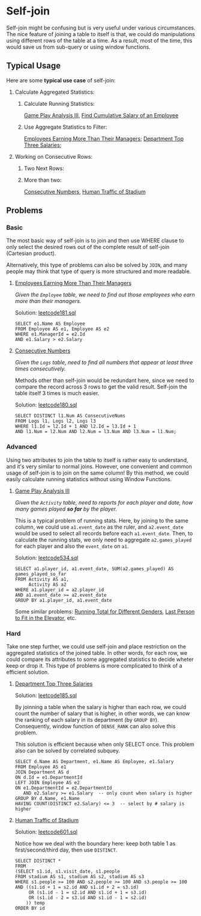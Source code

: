 # Self-join

Self-join might be confusing but is very useful under various circumstances. The nice feature of joining a table to itself is that, we could do manipulations using different rows of the table at a time. As a result, most of the time, this would save us from sub-query or using window functions.

## Typical Usage

Here are some **typical use case** of self-join: 

1. Calculate Aggregated Statistics:

   1. Calculate Running Statistics:

      [Game Play Analysis III](https://leetcode.com/problems/game-play-analysis-iii/), [Find Cumulative Salary of an Employee](https://leetcode.com/problems/find-cumulative-salary-of-an-employee/)

   2. Use Aggregate Statistics to Filter:

      [Employees Earning More Than Their Managers](https://leetcode.com/problems/employees-earning-more-than-their-managers/); [Department Top Three Salaries](https://leetcode.com/problems/department-top-three-salaries/); 

2. Working on Consecutive Rows:

   1. Two Next Rows:

   2. More than two: 

      [Consecutive Numbers](https://leetcode.com/problems/consecutive-numbers/), [Human Traffic of Stadium](https://leetcode.com/problems/human-traffic-of-stadium/)

## Problems
### Basic

The most basic way of self-join is to join and then use WHERE clause to only select the desired rows out of the complete result of self-join (Cartesian product). 

Alternatively, this type of problems can also be solved by `JOIN`, and many people may think that type of query is more structured and more readable. 

1. [Employees Earning More Than Their Managers](https://leetcode.com/problems/employees-earning-more-than-their-managers/)    

   *Given the `Employee` table, we need to find out those employees who earn more than their managers.*

   Solution: [leetcode181.sql](https://github.com/yangmexi/practice-sql/blob/master/LeetCode/self-join/leetcode181.sql)

   ```mysql
   SELECT e1.Name AS Employee
   FROM Employee AS e1, Employee AS e2
   WHERE e1.ManagerId = e2.Id
   AND e1.Salary > e2.Salary
   ```

2. [Consecutive Numbers](https://leetcode.com/problems/consecutive-numbers/)

   *Given the `Logs` table, need to find all numbers that appear at least three times consecutively.*

   Methods other than self-join would be redundant here, since we need to compare the record across 3 rows to get the valid result. Self-join the table itself 3 times is much easier.

   Solution: [leetcode180.sql](https://github.com/yangmexi/practice-sql/blob/master/LeetCode/self-join/leetcode180.sql)

   ```mysql
   SELECT DISTINCT l1.Num AS ConsecutiveNums
   FROM Logs l1, Logs l2, Logs l3 
   WHERE l1.Id = l2.Id + 1 AND l2.Id = l3.Id + 1 
   AND l1.Num = l2.Num AND l2.Num = l3.Num AND l3.Num = l1.Num;
   ```

### Advanced

Using two attributes to join the table to itself is rather easy to understand, and it's very similar to normal joins. However, one convenient and common usage of self-join is to join on the same column! By this method, we could easily calculate running statistics without using Window Functions. 

1. [Game Play Analysis III](https://leetcode.com/problems/game-play-analysis-iii/)

   *Given the `Activity` table, need to reports for each player and date, how many games played **so far** by the player.* 

   This is a typical problem of running stats. Here, by joining to the same column, we could use `a1.event_date` as the ruler, and `a2.event_date` would be used to select all records before each `a1.event_date`. Then, to calculate the running stats, we only need to aggregate  `a2.games_played` for each player and also the `event_date` on `a1`.

   Solution: [leetcode534.sql](https://github.com/yangmexi/practice-sql/blob/master/LeetCode/self-join/leetcode534.sql)

   ```mysql
   SELECT a1.player_id, a1.event_date, SUM(a2.games_played) AS games_played_so_far
   FROM Activity AS a1,
        Activity AS a2
   WHERE a1.player_id = a2.player_id
   AND a1.event_date >= a2.event_date
   GROUP BY a1.player_id, a1.event_date
   ```

   Some similar problems: [Running Total for Different Genders](https://leetcode.com/problems/running-total-for-different-genders/), [Last Person to Fit in the Elevator](https://leetcode.com/problems/last-person-to-fit-in-the-elevator/), etc.

### Hard

Take one step further, we could use self-join and place restriction on the aggregated statistics of the joined table. In other words, for each row, we could compare its attributes to some aggregated statistics to decide wheter keep or drop it. This type of problems is more complicated to think of a efficient solution. 

1. [Department Top Three Salaries](https://leetcode.com/problems/department-top-three-salaries/)

   Solution: [leetcode185.sql](https://github.com/yangmexi/practice-sql/blob/master/LeetCode/hard-problems/leetcode185.sql)

   By joinning a table when the salary is higher than each row, we could count the number of salary that is higher, in other words, we can know the ranking of each salary in its department (by `GROUP BY`). Consequently, window function of `DENSE_RANK` can also solve this problem.

   This solution is efficient because when only SELECT once. This problem also can be solved by correlated subquey.

   ```mysql
   SELECT d.Name AS Department, e1.Name AS Employee, e1.Salary
   FROM Employee AS e1
   JOIN Department AS d
   ON d.Id = e1.DepartmentId
   LEFT JOIN Employee AS e2
   ON e1.DepartmentId = e2.DepartmentId 
      AND e2.Salary >= e1.Salary  -- only count when salary is higher
   GROUP BY d.Name, e1.Name
   HAVING COUNT(DISTINCT e2.Salary) <= 3  -- select by # salary is higher
   ```

2. [Human Traffic of Stadium](https://leetcode.com/problems/human-traffic-of-stadium/)

   Solution: [leetcode601.sql](https://github.com/yangmexi/practice-sql/blob/master/LeetCode/hard-problems/leetcode601.sql)

   Notice how we deal with the boundary here: keep both table 1 as first/second/third day, then use `DISTINCT`.

   ```mysql
   SELECT DISTINCT *
   FROM
   (SELECT s1.id, s1.visit_date, s1.people
   FROM stadium AS s1, stadium AS s2, stadium AS s3
   WHERE s1.people >= 100 AND s2.people >= 100 AND s3.people >= 100
   AND ((s1.id + 1 = s2.id AND s1.id + 2 = s3.id)
        OR (s1.id - 1 = s2.id AND s1.id + 1 = s3.id)
        OR (s1.id - 2 = s3.id AND s1.id - 1 = s2.id)
       )) temp
   ORDER BY id
   ```

   